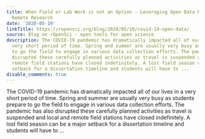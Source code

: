 ```yaml
---
title: When Field or Lab Work is not an Option - Leveraging Open Data Resources for
  Remote Research
date: '2020-05-19'
linkTitle: https://ropensci.org/blog/2020/05/19/covid-19-open-data/
source: Blog on rOpenSci - open tools for open science
description: The COVID-19 pandemic has dramatically impacted all of our lives in a
  very short period of time. Spring and summer are usually very busy as students prepare
  to go the field to engage in various data collection efforts. The pandemic has also
  disrupted these carefully planned activities as travel is suspended and local and
  remote field stations have closed indefinitely. A lost field season can be a major
  setback for a dissertation timeline and students will have to ...
disable_comments: true
---
```

The COVID-19 pandemic has dramatically impacted all of our lives in a very short period of time. Spring and summer are usually very busy as students prepare to go the field to engage in various data collection efforts. The pandemic has also disrupted these carefully planned activities as travel is suspended and local and remote field stations have closed indefinitely. A lost field season can be a major setback for a dissertation timeline and students will have to ...